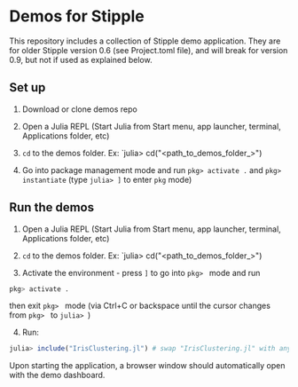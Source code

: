 # Demos for Stipple

This repository includes a collection of Stipple demo application. They are for older Stipple version 0.6 (see Project.toml file), and will break for version 0.9, but not if used as explained below.

## Set up

1. Download or clone demos repo

2. Open a Julia REPL (Start Julia from Start menu, app launcher, terminal, Applications folder, etc)

3. `cd` to the demos folder. Ex: `julia> cd("<path_to_demos_folder_>")

4. Go into package management mode and run `pkg> activate .` and `pkg> instantiate` (type `julia> ]` to enter `pkg` mode)

## Run the demos

1. Open a Julia REPL (Start Julia from Start menu, app launcher, terminal, Applications folder, etc)

2. `cd` to the demos folder. Ex: `julia> cd("<path_to_demos_folder_>")

3. Activate the environment - press `]` to go into `pkg> ` mode and run

  ```julia
  pkg> activate .
  ```

  then exit `pkg> ` mode (via Ctrl+C or backspace until the cursor changes from `pkg> ` to `julia> `)

4. Run:

```julia
julia> include("IrisClustering.jl") # swap "IrisClustering.jl" with any other demo
```

Upon starting the application, a browser window should automatically open with the demo dashboard.
